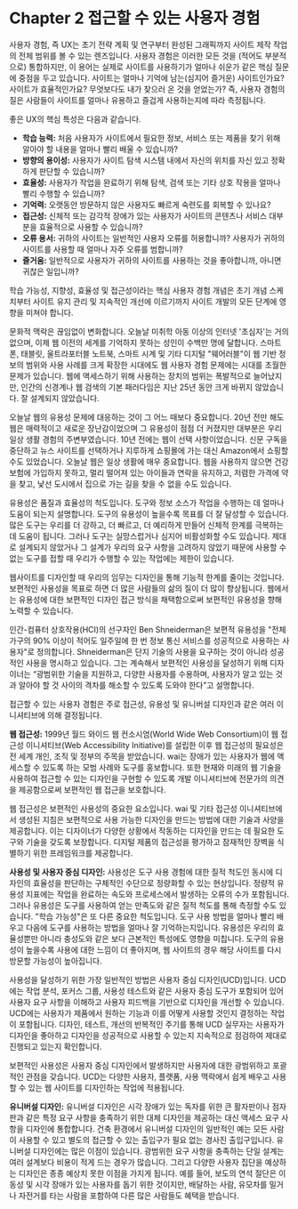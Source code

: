 # Chapter 2 접근할 수 있는 사용자 경험

사용자 경험, 즉 UX는 초기 전략 계획 및 연구부터 완성된 그래픽까지 사이트 제작 작업의 전체 범위를 볼 수 있는 렌즈입니다. 사용자 경험은 이러한 모든 것을 (적어도 부분적으로) 통합하지만, 이 용어는 실제로 사이트를 사용하기가 얼마나 쉬운가 같은 핵심 질문에 중점을 두고 있습니다. 사이트는 얼마나 기억에 남는(심지어 즐거운) 사이트인가요? 사이트가 효율적인가요? 무엇보다도 내가 찾으러 온 것을 얻었는가? 즉, 사용자 경험의 질은 사람들이 사이트를 얼마나 유용하고 즐겁게 사용하는지에 따라 측정됩니다.

좋은 UX의 핵심 특성은 다음과 같습니다.

- **학습 능력:** 처음 사용자가 사이트에서 필요한 정보, 서비스 또는 제품을 찾기 위해 알아야 할 내용을 얼마나 빨리 배울 수 있습니까?
- **방향의 용이성:** 사용자가 사이트 탐색 시스템 내에서 자신의 위치를 자신 있고 정확하게 판단할 수 있습니까?
- **효율성:** 사용자가 작업을 완료하기 위해 탐색, 검색 또는 기타 상호 작용을 얼마나 빨리 수행할 수 있습니까?
- **기억력:** 오랫동안 방문하지 않은 사용자도 빠르게 숙련도를 회복할 수 있나요?
- **접근성:** 신체적 또는 감각적 장애가 있는 사용자가 사이트의 콘텐츠나 서비스 대부분을 효율적으로 사용할 수 있습니까?
- **오류 용서:** 귀하의 사이트는 일반적인 사용자 오류를 허용합니까? 사용자가 귀하의 사이트를 사용할 때 얼마나 자주 오류를 범합니까?
- **즐거움:** 일반적으로 사용자가 귀하의 사이트를 사용하는 것을 좋아합니까, 아니면 귀찮은 일입니까?

학습 가능성, 지향성, 효율성 및 접근성이라는 핵심 사용자 경험 개념은 초기 개념 스케치부터 사이트 유지 관리 및 지속적인 개선에 이르기까지 사이트 개발의 모든 단계에 영향을 미쳐야 합니다.

문화적 맥락은 끊임없이 변화합니다. 오늘날 미취학 아동 이상의 인터넷 '초심자'는 거의 없으며, 이제 웹 이전의 세계를 기억하지 못하는 성인이 수백만 명에 달합니다. 스마트폰, 태블릿, 울트라포터블 노트북, 스마트 시계 및 기타 디지털 "웨어러블"이 웹 기반 정보의 범위와 사용 사례를 크게 확장한 시대에도 웹 사용자 경험 문제에는 시대를 초월한 문제가 있습니다. 웹에 액세스하기 위해 사용하는 장치의 범위는 폭발적으로 늘어났지만, 인간의 신경계나 웹 검색의 기본 패러다임은 지난 25년 동안 크게 바뀌지 않았습니다. 잘 설계되지 않았습니다.

오늘날 웹의 유용성 문제에 대응하는 것이 그 어느 때보다 중요합니다. 20년 전만 해도 웹은 매력적이고 새로운 장난감이었으며 그 유용성이 점점 더 커졌지만 대부분은 우리 일상 생활 경험의 주변부였습니다. 10년 전에는 웹이 선택 사항이었습니다. 신문 구독을 중단하고 뉴스 사이트를 선택하거나 지루하게 쇼핑몰에 가는 대신 Amazon에서 쇼핑할 수도 있었습니다. 오늘날 웹은 일상 생활에 매우 중요합니다. 웹을 사용하지 않으면 건강 보험에 가입하지 못하고, 멀리 떨어져 있는 아이들과 연락을 유지하고, 저렴한 가격에 약을 찾고, 낯선 도시에서 집으로 가는 길을 찾을 수 없을 수도 있습니다.

유용성은 품질과 효율성의 척도입니다. 도구와 정보 소스가 작업을 수행하는 데 얼마나 도움이 되는지 설명합니다. 도구의 유용성이 높을수록 목표를 더 잘 달성할 수 있습니다. 많은 도구는 우리를 더 강하고, 더 빠르고, 더 예리하게 만들어 신체적 한계를 극복하는 데 도움이 됩니다. 그러나 도구는 실망스럽거나 심지어 비활성화할 수도 있습니다. 제대로 설계되지 않았거나 그 설계가 우리의 요구 사항을 고려하지 않았기 때문에 사용할 수 없는 도구를 접할 때 우리가 수행할 수 있는 작업에는 제한이 있습니다.

웹사이트를 디자인할 때 우리의 임무는 디자인을 통해 기능적 한계를 줄이는 것입니다. 보편적인 사용성을 목표로 하면 더 많은 사람들의 삶의 질이 더 많이 향상됩니다. 웹에서는 유용성에 대한 보편적인 디자인 접근 방식을 채택함으로써 보편적인 유용성을 향해 노력할 수 있습니다.

인간-컴퓨터 상호작용(HCI)의 선구자인 Ben Shneiderman은 보편적 유용성을 "전체 가구의 90% 이상이 적어도 일주일에 한 번 정보 통신 서비스를 성공적으로 사용하는 사용자"로 정의합니다. Shneiderman은 단지 기술의 사용을 요구하는 것이 아니라 성공적인 사용을 명시하고 있습니다. 그는 계속해서 보편적인 사용성을 달성하기 위해 디자이너는 “광범위한 기술을 지원하고, 다양한 사용자를 수용하며, 사용자가 알고 있는 것과 알아야 할 것 사이의 격차를 해소할 수 있도록 도와야 한다”고 설명합니다.

접근할 수 있는 사용자 경험은 주로 접근성, 유용성 및 유니버설 디자인과 같은 여러 이니셔티브에 의해 결정됩니다.

**웹 접근성:** 1999년 월드 와이드 웹 컨소시엄(World Wide Web Consortium)이 웹 접근성 이니셔티브(Web Accessibility Initiative)를 설립한 이후 웹 접근성의 필요성은 전 세계 개인, 조직 및 정부의 주목을 받았습니다. wai는 장애가 있는 사용자가 웹에 액세스할 수 있도록 하는 모범 사례와 도구를 홍보합니다. 또한 현재와 미래의 웹 기술을 사용하여 접근할 수 있는 디자인을 구현할 수 있도록 개발 이니셔티브에 전문가의 의견을 제공함으로써 보편적인 웹 접근을 보호합니다.

웹 접근성은 보편적인 사용성의 중요한 요소입니다. wai 및 기타 접근성 이니셔티브에서 생성된 지침은 보편적으로 사용 가능한 디자인을 만드는 방법에 대한 기술과 사양을 제공합니다. 이는 디자이너가 다양한 상황에서 작동하는 디자인을 만드는 데 필요한 도구와 기술을 갖도록 보장합니다. 디지털 제품의 접근성을 평가하고 잠재적인 장벽을 식별하기 위한 프레임워크를 제공합니다.

**사용성 및 사용자 중심 디자인:** 사용성은 도구 사용 경험에 대한 질적 척도인 동시에 디자인의 효율성을 판단하는 구체적인 수단으로 정량화할 수 있는 현상입니다. 정량적 유용성 지표에는 작업을 완료하는 속도와 프로세스에서 발생하는 오류의 수가 포함됩니다. 그러나 유용성은 도구를 사용하여 얻는 만족도와 같은 질적 척도를 통해 측정할 수도 있습니다. "학습 가능성"은 또 다른 중요한 척도입니다. 도구 사용 방법을 얼마나 빨리 배우고 다음에 도구를 사용하는 방법을 얼마나 잘 기억하는지입니다. 유용성은 우리의 효율성뿐만 아니라 충성도와 같은 보다 근본적인 특성에도 영향을 미칩니다. 도구의 유용성이 높을수록 사용에 대한 느낌이 더 좋아지며, 웹 사이트의 경우 해당 사이트를 다시 방문할 가능성이 높아집니다.

사용성을 달성하기 위한 가장 일반적인 방법은 사용자 중심 디자인(UCD)입니다. UCD에는 작업 분석, 포커스 그룹, 사용성 테스트와 같은 사용자 중심 도구가 포함되어 있어 사용자 요구 사항을 이해하고 사용자 피드백을 기반으로 디자인을 개선할 수 있습니다. UCD에는 사용자가 제품에서 원하는 기능과 이를 어떻게 사용할 것인지 결정하는 작업이 포함됩니다. 디자인, 테스트, 개선의 반복적인 주기를 통해 UCD 실무자는 사용자가 디자인을 좋아하고 디자인을 성공적으로 사용할 수 있는지 지속적으로 점검하여 제대로 진행되고 있는지 확인합니다.

보편적인 사용성은 사용자 중심 디자인에서 발생하지만 사용자에 대한 광범위하고 포괄적인 관점을 갖습니다. UCD는 다양한 사용자, 플랫폼, 사용 맥락에서 쉽게 배우고 사용할 수 있는 웹 사이트를 디자인하는 작업에 적용됩니다.

**유니버설 디자인:** 유니버설 디자인은 시각 장애가 있는 독자를 위한 큰 활자판이나 점자판과 같은 특정 요구 사항을 충족하기 위한 대체 디자인을 제공하는 대신 액세스 요구 사항을 디자인에 통합합니다. 건축 환경에서 유니버설 디자인의 일반적인 예는 모든 사람이 사용할 수 있고 별도의 접근할 수 있는 출입구가 필요 없는 경사진 출입구입니다. 유니버설 디자인에는 많은 이점이 있습니다. 광범위한 요구 사항을 충족하는 단일 설계는 여러 설계보다 비용이 적게 드는 경우가 많습니다. 그리고 다양한 사용자 집단을 예상하는 디자인은 종종 예상치 못한 이점을 가지게 됩니다. 예를 들어, 보도의 연석 절단은 이동성 및 시각 장애가 있는 사용자를 돕기 위한 것이지만, 배달하는 사람, 유모차를 밀거나 자전거를 타는 사람을 포함하여 다른 많은 사람들도 혜택을 받습니다.
